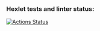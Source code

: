 ### Hexlet tests and linter status:
[![Actions Status](https://github.com/DzmitrySha/python-project-52/workflows/hexlet-check/badge.svg)](https://github.com/DzmitrySha/python-project-52/actions)
